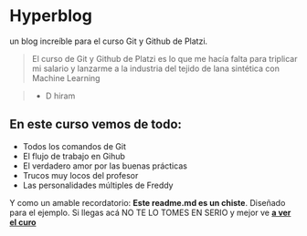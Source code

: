 # Hyperblog
un blog increíble para el curso Git y Github de Platzi. 
>El curso de Git y Github de Platzi es lo que me hacía falta para triplicar mi salario y lanzarme a la industria del tejido de lana sintética con Machine Learning

> - D hiram

## En este curso vemos de todo:
* Todos los comandos de Git
* El flujo de trabajo en Gihub
* El verdadero amor por las buenas prácticas
* Trucos muy locos del profesor
* Las personalidades múltiples de Freddy

Y como un amable recordatorio: **Este readme.md es un chiste**. Diseñado para el ejemplo. Si llegas acá NO TE LO TOMES EN SERIO y mejor ve [**a ver el curo**](https://platzi.com/cursos/git-github/ "a ver el curso")